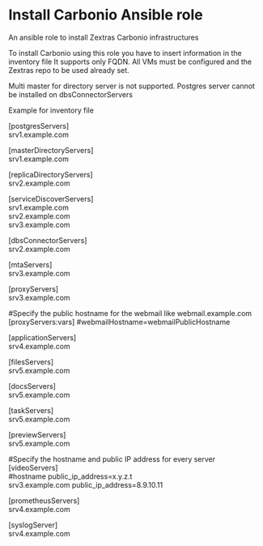 # Install Carbonio Ansible role
An ansible role to install Zextras Carbonio infrastructures

To install  Carbonio using this role you have to insert information in the inventory file It supports only FQDN.
All VMs must be configured and the Zextras repo to be used already set.


Multi master for directory server is not supported.
Postgres server cannot be installed on dbsConnectorServers


Example for inventory file

[postgresServers]  
srv1.example.com

[masterDirectoryServers]  
srv1.example.com

[replicaDirectoryServers]  
srv2.example.com

[serviceDiscoverServers]  
srv1.example.com  
srv2.example.com  
srv3.example.com  

[dbsConnectorServers]  
srv2.example.com

[mtaServers]  
srv3.example.com

[proxyServers]  
srv3.example.com

#Specify the public hostname for the webmail like webmail.example.com
[proxyServers:vars] 
#webmailHostname=webmailPublicHostname

[applicationServers]   
srv4.example.com

[filesServers]  
srv5.example.com

[docsServers]  
srv5.example.com

[taskServers]  
srv5.example.com

[previewServers]  
srv5.example.com

#Specify the hostname and public IP address for every server
[videoServers]  
#hostname public_ip_address=x.y.z.t  
srv3.example.com public_ip_address=8.9.10.11

[prometheusServers]  
srv4.example.com

[syslogServer]  
srv4.example.com
